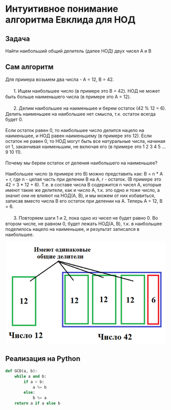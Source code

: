 <h1>Интуитивное понимание алгоритма Евклида для НОД</h1>
<h2>Задача</h2>
Найти наибольший общий делитель (далее НОД) двух чисел A и B
<h2>Сам алгоритм</h2>
Для примера возьмем два числа - A = 12, B = 42.<br></br>
ㅤㅤ1. Ищем наибольшее число (в примере это B = 42). НОД не может быть больше наименьшего числа (в примере это A = 12).<br></br>
ㅤㅤ2. Делим наибольшее на наименьшее и берем остаток (42 % 12 = 6). Делить наименьшее на наибольшее нет смысла, т.к. остаток всегда будет 0.<br></br>
Если остаток равен 0, то наибольшее число делится нацело на наименьшее, и НОД равен наименьшему (в примере это 12).
Если остаток не равен 0, то НОД могут быть все натуральные числа, начиная от 1, заканчивая наименьшим, не включая его (в примере это 1 2 3 4 5 ... 9 10 11).<br></br>
Почему мы берем остаток от деления наибольшего на наименьшее?<br></br>
Наибольшее число (в примере это B) можно представить как: B = n * A + r, где n - целая часть при делении B на A, r - остаток.
(В примере это 42 = 3 * 12 + 6). Т.е. в составе числа B содержится n чисел A, которые имеют такие же делители, как и число A, т.к. это одно и тоже число,
а значит они не влияют на НОД(A, B), и мы можем от них избавиться, записав вместо числа B его остаток при делении на A. 
Теперь A = 12, B = 6.<br></br>
ㅤㅤ3. Повторяем шаги 1 и 2, пока одно из чисел не будет равно 0. Во втором числе, не равном 0, будет лежать НОД(A, B), т.к. в наибольшее поделилось нацело на наименьшее, и результат записался в наибольшее.

<p align="center">
  <img src="GCD-image.png" width="500"/>
</p>

<h2>Реализация на Python</h2>

```python
def GCD(a, b):
    while a and b:
        if a > b:
            a %= b
        else:
            b %= a
    return a if a else b
```
